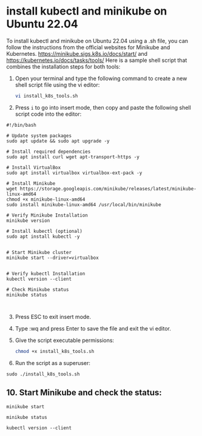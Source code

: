 #  install kubectl and minikube on Ubuntu 22.04

To install kubectl and minikube on Ubuntu 22.04 using a .sh file, you can follow the instructions from the official websites for Minikube and Kubernetes.
https://minikube.sigs.k8s.io/docs/start/ and  https://kubernetes.io/docs/tasks/tools/
Here is a sample shell script that combines the installation steps for both tools:



1. Open your terminal and type the following command to create a new shell script file using the vi editor:

    ```bash
    vi install_k8s_tools.sh
    ```

2. Press `i` to go into insert mode, then copy and paste the following shell script code into the editor:


```
#!/bin/bash

# Update system packages
sudo apt update && sudo apt upgrade -y

# Install required dependencies
sudo apt install curl wget apt-transport-https -y

# Install VirtualBox
sudo apt install virtualbox virtualbox-ext-pack -y

# Install Minikube
wget https://storage.googleapis.com/minikube/releases/latest/minikube-linux-amd64
chmod +x minikube-linux-amd64
sudo install minikube-linux-amd64 /usr/local/bin/minikube

# Verify Minikube Installation
minikube version

# Install kubectl (optional)
sudo apt install kubectl -y


# Start Minikube cluster
minikube start --driver=virtualbox


# Verify kubectl Installation
kubectl version --client

# Check Minikube status
minikube status



```


3. Press ESC to exit insert mode.

4. Type :wq and press Enter to save the file and exit the vi editor.

5. Give the script executable permissions:

    ```bash
    chmod +x install_k8s_tools.sh
    ```


6. Run the script as a superuser:

```
sudo ./install_k8s_tools.sh
```


## 10. Start Minikube and check the status:

```
minikube start 

```


```
minikube status 

```


```
kubectl version --client
```